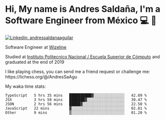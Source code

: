 # Hi, My name is Andres Saldaña, I'm a Software Engineer from México :computer: :boy:

[![Linkedin: andressaldanaaguilar](https://img.shields.io/badge/-andressaldanaaguilar-blue?style=flat-square&logo=Linkedin&logoColor=white&link=https://www.linkedin.com/in/thaianebraga/)](https://www.linkedin.com/in/andressaldanaaguilar)

<p>Software Engineer at <a href="https://www.wizeline.com/">Wizeline</a></p>
<p>Studied at <a href="https://en.wikipedia.org/wiki/ESCOM">Instituto Politecnico Nacional / Escuela Superior de Cómputo</a> and graduated at the end of 2019</p>
<p>I like playing chess, you can send me a friend request or challenge me: https://lichess.org/@/AndresSaAgu</p>

<p> My waka time stats: </p>

<!--START_SECTION:waka-->
```text
TypeScript   5 hrs 35 mins   ██████████▓░░░░░░░░░░░░░░   42.89 % 
JSX          3 hrs 58 mins   ███████▓░░░░░░░░░░░░░░░░░   30.47 % 
JSON         2 hrs 56 mins   █████▓░░░░░░░░░░░░░░░░░░░   22.50 % 
JavaScript   22 mins         ▓░░░░░░░░░░░░░░░░░░░░░░░░   02.81 % 
Other        9 mins          ▒░░░░░░░░░░░░░░░░░░░░░░░░   01.20 % 
```
<!--END_SECTION:waka-->
